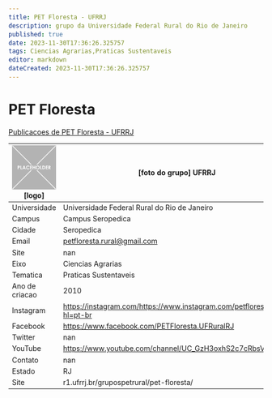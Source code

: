 ```yaml
---
title: PET Floresta - UFRRJ
description: grupo da Universidade Federal Rural do Rio de Janeiro
published: true
date: 2023-11-30T17:36:26.325757
tags: Ciencias Agrarias,Praticas Sustentaveis
editor: markdown
dateCreated: 2023-11-30T17:36:26.325757
---
```


# PET Floresta

[Publicacoes de PET Floresta - UFRRJ](/atividade/115PETFlorestaUFRRJ/feed.md)

| ![placeholder.png](/placeholder.png) [logo] | [foto do grupo] UFRRJ         |
| ------------------------------------------- | ------------------------------------------------- |
| Universidade                                | Universidade Federal Rural do Rio de Janeiro      |
| Campus                                      | Campus Seropedica            |
| Cidade                                      | Seropedica             |
| Email                                       | petfloresta.rural@gmail.com             |
| Site                                        | nan              |
| Eixo                                        | Ciencias Agrarias              |
| Tematica                                    | Praticas Sustentaveis          |
| Ano de criacao                              | 2010        |
| Instagram                                   | https://instagram.com/https://www.instagram.com/petflorestaufrrj/?hl=pt-br         |
| Facebook                                    | https://www.facebook.com/PETFloresta.UFRuralRJ          |
| Twitter                                     | nan           |
| YouTube                                     | https://www.youtube.com/channel/UC_GzH3oxhS2c7cRbsVzGSCQ           |
| Contato                                     | nan         |
| Estado                                      |  RJ            |
| Site                                        | r1.ufrrj.br/grupospetrural/pet-floresta/ |
